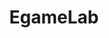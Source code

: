 ---
layout: about
inline: true
title: EgameLab
description: Portugal, in the sector of gaming has been known for its fragmentation and difficulty in leveraging despite the great potential and highly-skilled human resources. Therefore, the eGames Lab aims to address technological specific and operational challenges identified in Portugal, which will leverage the competitiveness of the members and position them in a worldwide context.


rank: 3

color: 8CB53F

publications: 'projects^=*µs'

img: projects/egame.jpg
img_contains_title: true
external_page: https://shift2dc.eu
publications: 'projects^=*µs'

---
